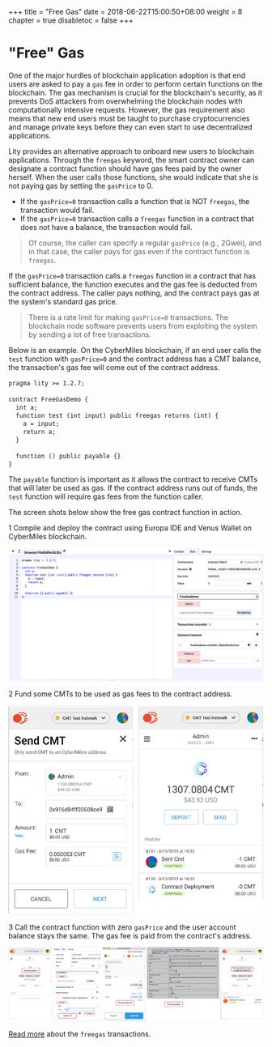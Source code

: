 +++
title = "Free Gas"
date = 2018-06-22T15:00:50+08:00
weight = 8
chapter = true
disabletoc = false
+++

# "Free" Gas

One of the major hurdles of blockchain application adoption is that end users are asked to pay a `gas` fee in order to perform certain functions on the blockchain. The gas mechanism is crucial for the blockchain's security, as it prevents DoS attackers from overwhelming the blockchain nodes with computationally intensive requests. However, the gas requirement also means that new end users must be taught to purchase cryptocurrencies and manage private keys before they can even start to use decentralized applications.

Lity provides an alternative approach to onboard new users to blockchain applications. Through the `freegas` keyword, the smart contract owner can designate a contract function should have gas fees paid by the owner herself. When the user calls those functions, she would indicate that she is not paying gas by setting the `gasPrice` to 0.

* If the `gasPrice=0` transaction calls a function that is NOT `freegas`, the transaction would fail.
* If the `gasPrice=0` transaction calls a `freegas` function in a contract that does not have a balance, the transaction would fail.

> Of course, the caller can specify a regular `gasPrice` (e.g., 2Gwei), and in that case, the caller pays for gas 
> even if the contract function is `freegas`.

If the `gasPrice=0` transaction calls a `freegas` function in a contract that has sufficient balance, the function executes and the gas fee is deducted from the contract address. The caller pays nothing, and the contract pays gas at the system's standard gas price.

> There is a rate limit for making `gasPrice=0` transactions. The blockchain node software prevents 
> users from exploiting the system by sending a lot of free transactions.

Below is an example. On the CyberMiles blockchain, if an end user calls the `test` function with `gasPrice=0` and the contract address has a CMT balance, the transaction's gas fee will come out of the contract address.

```
pragma lity >= 1.2.7;

contract FreeGasDemo {
  int a;
  function test (int input) public freegas returns (int) {
    a = input;
    return a;
  }

  function () public payable {}
}
```

The `payable` function is important as it allows the contract to receive CMTs that will later be used as gas. If the contract address runs out of funds, the `test` function will require gas fees from the function caller.

The screen shots below show the free gas contract function in action.

1 Compile and deploy the contract using Europa IDE and Venus Wallet on CyberMiles blockchain.

![Compile](compile.png)

2 Fund some CMTs to be used as gas fees to the contract address.

![Fund](fund.png)

3 Call the contract function with zero `gasPrice` and the user account balance stays the same. The gas fee is paid from the contract's address.

![Execute](execute.png)

[Read more](https://lity.readthedocs.io/en/latest/freegas.html) about the `freegas` transactions.

